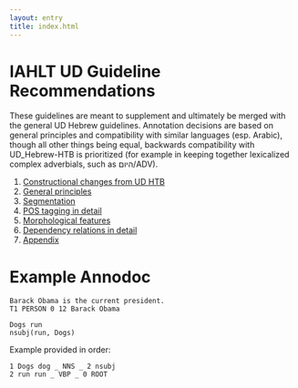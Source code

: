 ```yaml
---
layout: entry
title: index.html
---
```


# IAHLT UD Guideline Recommendations
These guidelines are meant to supplement and ultimately be merged with the general UD Hebrew guidelines. Annotation decisions are based on general principles and compatibility with similar languages (esp. Arabic), though all other things being equal, backwards compatibility with UD_Hebrew-HTB is prioritized (for example in keeping together lexicalized complex adverbials, such as היום/ADV).

1. [Constructional changes from UD HTB](Constructional%20changes%20from%20UD%20HTB.html)
2. [General principles](General%20principles.html)
3. [Segmentation](Segmentation.html) 
4. [POS tagging in detail](Pos%20tagging%20in%20detail.html)
5. [Morphological features](Morphological%20features.html)
6. [Dependency relations in detail](Dependnecy%20relations%20in%20detail.html)
7. [Appendix](Appendix.html)

# Example Annodoc

~~~ ann
Barack Obama is the current president.
T1 PERSON 0 12 Barack Obama
~~~

~~~ sdparse
Dogs run
nsubj(run, Dogs)
~~~

Example provided in order:

~~~ conllx
1 Dogs dog _ NNS _ 2 nsubj
2 run run _ VBP _ 0 ROOT
~~~



<svg version="1.1" class="" style="width: 550px; height: 69px; float: right;">
  
~~~ conllu 
1	.	.	PUNCT	PUNCT	_	0	punct	_	_
2	”	”	PUNCT	PUNCT	Gender=Masc|Number=Sing	0	punct	_	_
3	של	של	ADP	ADP	Case=Gen	0	nmod:poss	_	_
4	בן	בן	NOUN	NOUN	Gender=Masc|Number=Sing	9	nmod	_	_
5	ה	ה	DET	DET	Definite=Def|PronType=Art	0	det	_	_
6	“	“	PUNCT	PUNCT	Definite=Cons|Gender=Masc|Number=Sing	0	punct	_	_
7	בתור	בתור	ADP	ADP	_	0	case	_	_
8	שאלמה	שאלמה	PROPN	PROPN	_	0	flat	_	_
9	טימות’י	טימות’י	PROPN	PROPN	_	0	conj	_	_

~~~
